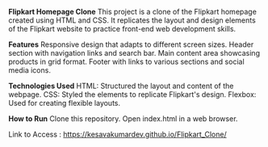 **Flipkart Homepage Clone**
This project is a clone of the Flipkart homepage created using HTML and CSS. It replicates the layout and design elements of the Flipkart website to practice front-end web development skills.

**Features**
Responsive design that adapts to different screen sizes.
Header section with navigation links and search bar.
Main content area showcasing products in grid format.
Footer with links to various sections and social media icons.

**Technologies Used**
HTML: Structured the layout and content of the webpage.
CSS: Styled the elements to replicate Flipkart's design.
Flexbox: Used for creating flexible layouts.

**How to Run**
Clone this repository.
Open index.html in a web browser.

Link to Access : https://kesavakumardev.github.io/Flipkart_Clone/
